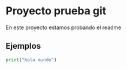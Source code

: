 
# Proyecto prueba git

En este proyecto estamos probando el readme

## Ejemplos

```python
print("hola mundo")
```

